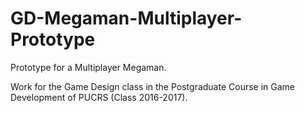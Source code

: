 # GD-Megaman-Multiplayer-Prototype
Prototype for a Multiplayer Megaman.

Work for the Game Design class in the Postgraduate Course in Game Development of PUCRS (Class 2016-2017).
 
